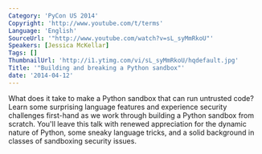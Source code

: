 ```yaml
---
Category: 'PyCon US 2014'
Copyright: 'http://www.youtube.com/t/terms'
Language: 'English'
SourceUrl: '"http://www.youtube.com/watch?v=sL_syMmRkoU"'
Speakers: [Jessica McKellar]
Tags: []
ThumbnailUrl: 'http://i1.ytimg.com/vi/sL_syMmRkoU/hqdefault.jpg'
Title: '"Building and breaking a Python sandbox"'
date: '2014-04-12'
---
```

What does it take to make a Python sandbox that can run untrusted code? Learn some surprising language features and experience security challenges first-hand as we work through building a Python sandbox from scratch. You'll leave this talk with renewed appreciation for the dynamic nature of Python, some sneaky language tricks, and a solid background in classes of sandboxing security issues.